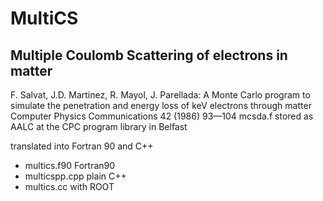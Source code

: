 
# MultiCS

## Multiple Coulomb Scattering of electrons in matter

F. Salvat, J.D. Martinez, R. Mayol, J. Parellada:
A Monte Carlo program to simulate the penetration and energy loss of keV
electrons through matter
Computer Physics Communications 42 (1986) 93—104
mcsda.f stored as AALC at the CPC program library in Belfast

translated into Fortran 90 and C++
- multics.f90  Fortran90
- multicspp.cpp  plain C++
- multics.cc with ROOT